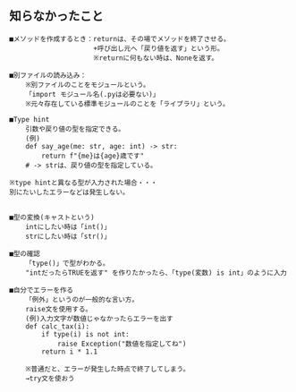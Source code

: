 ## 知らなかったこと


    ■メソッドを作成するとき：returnは、その場でメソッドを終了させる。
                         +呼び出し元へ「戻り値を返す」という形。
                         ※returnに何もない時は、Noneを返す。
    
    ■別ファイルの読み込み：
        ※別ファイルのことをモジュールという。
        「import モジュール名(.pyは必要ない)」
        ※元々存在している標準モジュールのことを「ライブラリ」という。

    ■Type hint
        引数や戻り値の型を指定できる。
        (例)
        def say_age(me: str, age: int) -> str:
            return f"{me}は{age}歳です"
        # -> strは、戻り値の型を指定している。
    
    ※type hintと異なる型が入力された場合・・・
    別にたいしたエラーなどは発生しない。


    ■型の変換(キャストという)
        intにしたい時は「int()」
        strにしたい時は「str()」
    
    ■型の確認
        「type()」で型がわかる。
        "intだったらTRUEを返す" を作りたかったら、「type(変数) is int」のように入力

    ■自分でエラーを作る
        「例外」というのが一般的な言い方。
        raise文を使用する。
        (例)入力文字が数値じゃなかったらエラーを出す
        def calc_tax(i):
            if type(i) is not int:
                raise Exception("数値を指定してね")
            return i * 1.1
    
        ※普通だと、エラーが発生した時点で終了してしまう。
        →try文を使おう

    




